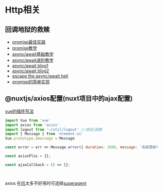 # Http相关

## 回调地狱的救赎

- [promise最佳实践](https://pouchdb.com/2015/05/18/we-have-a-problem-with-promises.html) 
- [promise教学](https://javascript.info/promise-basics) 
- [async/await基础教学](https://javascript.info/async-await) 
- [async/await进阶教学](https://www.youtube.com/watch?v=568g8hxJJp4) 
- [async/await blog1](http://2ality.com/2016/10/async-function-tips.html) 
- [async/await blog2](https://alligator.io/js/async-functions/) 
- [escape the async/await hell](https://medium.freecodecamp.org/avoiding-the-async-await-hell-c77a0fb71c4c) 
- [promise的简单实现](https://levelup.gitconnected.com/understand-javascript-promises-by-building-a-promise-from-scratch-84c0fd855720) 

## @nuxtjs/axios配置(nuxt项目中的ajax配置)
[vue的插件写法](https://cn.vuejs.org/v2/guide/plugins.html)
```js
import Vue from 'vue'
import axios from 'axios'
import logout from '~/util/logout' //退出函数
import { Message } from 'element-ui'
Vue.prototype.$message = Message

const error = err => Message.error({ duration: 2000, message: '系統更新中...' })

const axiosPlus = {};

const ajaxCallback = () => {};




```


axios 在[坑](https://cnodejs.org/topic/57e17beac4ae8ff239776de5)太多不好用时可选择[superagent](https://github.com/visionmedia/superagent)